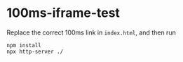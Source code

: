 # 100ms-iframe-test

Replace the correct 100ms link in `index.html`, and then run

```
npm install
npx http-server ./
```
